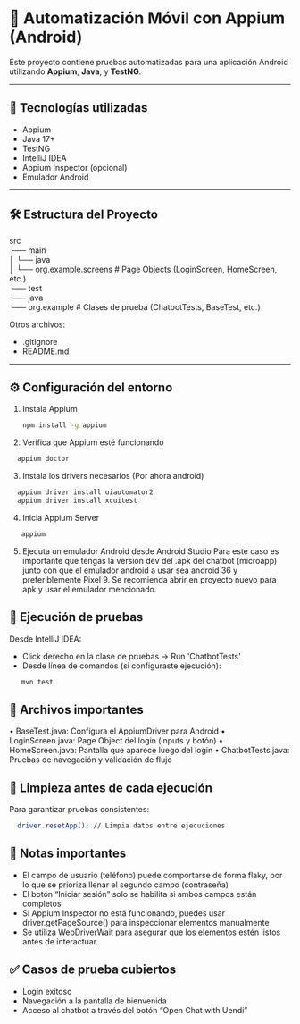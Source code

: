 # 📱 Automatización Móvil con Appium (Android)

Este proyecto contiene pruebas automatizadas para una aplicación Android utilizando **Appium**, **Java**, y **TestNG**.

---

## 🚀 Tecnologías utilizadas

- Appium
- Java 17+
- TestNG
- IntelliJ IDEA
- Appium Inspector (opcional)
- Emulador Android

---

## 🛠️ Estructura del Proyecto

src  
├── main  
│   └── java  
│       └── org.example.screens       # Page Objects (LoginScreen, HomeScreen, etc.)  
└── test  
└── java  
└── org.example                       # Clases de prueba (ChatbotTests, BaseTest, etc.)

Otros archivos:
- .gitignore
- README.md

---

## ⚙️ Configuración del entorno

1. Instala Appium
   ```bash
   npm install -g appium
   ```
2. Verifica que Appium esté funcionando
 ```bash
   appium doctor   
   ``` 
3. Instala los drivers necesarios (Por ahora android)
 ```bash
   appium driver install uiautomator2
   appium driver install xcuitest
 ``` 
4.	Inicia Appium Server
```bash
   appium   
``` 
5. Ejecuta un emulador Android desde Android Studio
    Para este caso es importante que tengas la version dev del .apk del chatbot (microapp)
    junto con que el emulador android a usar sea android 36 y preferiblemente Pixel 9.
    Se recomienda abrir en proyecto nuevo para apk y usar el emulador mencionado.

## 🧪 Ejecución de pruebas

Desde IntelliJ IDEA:
 - Click derecho en la clase de pruebas → Run 'ChatbotTests' 
 - Desde línea de comandos (si configuraste ejecución):
```bash
   mvn test
   ``` 
## 📂 Archivos importantes
•	BaseTest.java: Configura el AppiumDriver para Android
•	LoginScreen.java: Page Object del login (inputs y botón)
•	HomeScreen.java: Pantalla que aparece luego del login
•	ChatbotTests.java: Pruebas de navegación y validación de flujo

## 🧼 Limpieza antes de cada ejecución

Para garantizar pruebas consistentes:
```bash
  driver.resetApp(); // Limpia datos entre ejecuciones
   ``` 
## 📝 Notas importantes
   - El campo de usuario (teléfono) puede comportarse de forma flaky, por lo que se prioriza llenar el segundo campo (contraseña)
   - El botón “Iniciar sesión” solo se habilita si ambos campos están completos
   - Si Appium Inspector no está funcionando, puedes usar driver.getPageSource() para inspeccionar elementos manualmente
   - Se utiliza WebDriverWait para asegurar que los elementos estén listos antes de interactuar.

## ✅ Casos de prueba cubiertos
- Login exitoso 
- Navegación a la pantalla de bienvenida 
- Acceso al chatbot a través del botón “Open Chat with Uendi”
